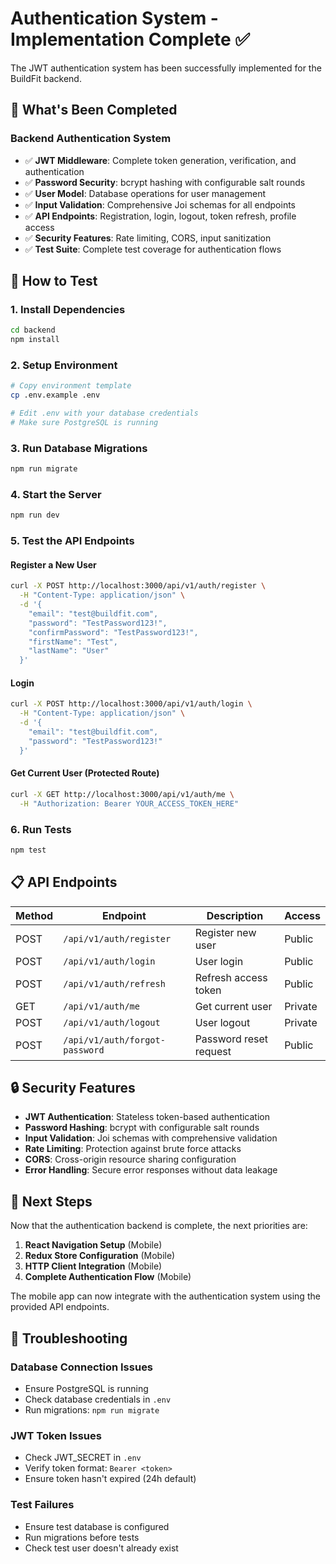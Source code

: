# Authentication System - Implementation Complete ✅

The JWT authentication system has been successfully implemented for the BuildFit backend.

## 🎉 What's Been Completed

### Backend Authentication System
- ✅ **JWT Middleware**: Complete token generation, verification, and authentication
- ✅ **Password Security**: bcrypt hashing with configurable salt rounds
- ✅ **User Model**: Database operations for user management
- ✅ **Input Validation**: Comprehensive Joi schemas for all endpoints
- ✅ **API Endpoints**: Registration, login, logout, token refresh, profile access
- ✅ **Security Features**: Rate limiting, CORS, input sanitization
- ✅ **Test Suite**: Complete test coverage for authentication flows

## 🚀 How to Test

### 1. Install Dependencies
```bash
cd backend
npm install
```

### 2. Setup Environment
```bash
# Copy environment template
cp .env.example .env

# Edit .env with your database credentials
# Make sure PostgreSQL is running
```

### 3. Run Database Migrations
```bash
npm run migrate
```

### 4. Start the Server
```bash
npm run dev
```

### 5. Test the API Endpoints

#### Register a New User
```bash
curl -X POST http://localhost:3000/api/v1/auth/register \
  -H "Content-Type: application/json" \
  -d '{
    "email": "test@buildfit.com",
    "password": "TestPassword123!",
    "confirmPassword": "TestPassword123!",
    "firstName": "Test",
    "lastName": "User"
  }'
```

#### Login
```bash
curl -X POST http://localhost:3000/api/v1/auth/login \
  -H "Content-Type: application/json" \
  -d '{
    "email": "test@buildfit.com",
    "password": "TestPassword123!"
  }'
```

#### Get Current User (Protected Route)
```bash
curl -X GET http://localhost:3000/api/v1/auth/me \
  -H "Authorization: Bearer YOUR_ACCESS_TOKEN_HERE"
```

### 6. Run Tests
```bash
npm test
```

## 📋 API Endpoints

| Method | Endpoint | Description | Access |
|--------|----------|-------------|--------|
| POST | `/api/v1/auth/register` | Register new user | Public |
| POST | `/api/v1/auth/login` | User login | Public |
| POST | `/api/v1/auth/refresh` | Refresh access token | Public |
| GET | `/api/v1/auth/me` | Get current user | Private |
| POST | `/api/v1/auth/logout` | User logout | Private |
| POST | `/api/v1/auth/forgot-password` | Password reset request | Public |

## 🔒 Security Features

- **JWT Authentication**: Stateless token-based authentication
- **Password Hashing**: bcrypt with configurable salt rounds
- **Input Validation**: Joi schemas with comprehensive validation
- **Rate Limiting**: Protection against brute force attacks
- **CORS**: Cross-origin resource sharing configuration
- **Error Handling**: Secure error responses without data leakage

## 📱 Next Steps

Now that the authentication backend is complete, the next priorities are:

1. **React Navigation Setup** (Mobile)
2. **Redux Store Configuration** (Mobile)
3. **HTTP Client Integration** (Mobile)
4. **Complete Authentication Flow** (Mobile)

The mobile app can now integrate with the authentication system using the provided API endpoints.

## 🐛 Troubleshooting

### Database Connection Issues
- Ensure PostgreSQL is running
- Check database credentials in `.env`
- Run migrations: `npm run migrate`

### JWT Token Issues
- Check JWT_SECRET in `.env`
- Verify token format: `Bearer <token>`
- Ensure token hasn't expired (24h default)

### Test Failures
- Ensure test database is configured
- Run migrations before tests
- Check test user doesn't already exist
